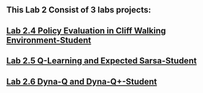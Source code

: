 ## This Lab 2 Consist of 3 labs projects:

## [Lab 2.4 Policy Evaluation in Cliff Walking Environment-Student](https://github.com/VietSE173577/Reinforcement-Learning-Course/blob/main/labs/lab2/notebooks/Lab%202.4%20Policy%20Evaluation%20in%20Cliff%20Walking%20Environment-Student/assignment.ipynb)

## [Lab 2.5 Q-Learning and Expected Sarsa-Student](https://github.com/VietSE173577/Reinforcement-Learning-Course/blob/main/labs/lab2/notebooks/Lab%202.5%20Q-Learning%20and%20Expected%20Sarsa-Student/assignment.ipynb)

## [Lab 2.6 Dyna-Q and Dyna-Q+-Student](https://github.com/VietSE173577/Reinforcement-Learning-Course/blob/main/labs/lab2/notebooks/Lab%202.6%20Dyna-Q%20and%20Dyna-Q%20+-Student/assignment.ipynb)